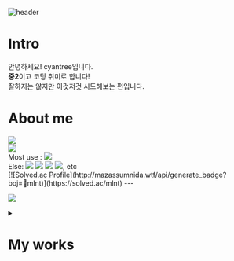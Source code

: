 ![header](https://capsule-render.vercel.app/api?type=waving&color=B8D7FF&height=300&section=header&text=cyantr09&fontSize=90&animation=fadeIn&fontAlignY=38&desc=github&descAlignY=51&descAlign=62)
# Intro
안녕하세요! cyantree입니다.<br/>
**중2**이고 코딩 취미로 합니다!<br/>
잘하지는 않지만 이것저것 시도해보는 편입니다.
# About me
<div>
  <img src="https://github-readme-stats.vercel.app/api/top-langs/?username=cyantr09&layout=compact"><br/>
  <img src="https://github-readme-stats.vercel.app/api?username=cyantr09&show_icons=true">
</div>
  <div>
  	Most use : <img src="https://img.shields.io/badge/Python-3776AB?style=flat&logo=Python&logoColor=white" /> <br/>
	  Else: <img src="https://img.shields.io/badge/HTML5-E34F26?style=flat&logo=HTML5&logoColor=white" />
	  <img src="https://img.shields.io/badge/CSS3-1572B6?style=flat&logo=CSS3&logoColor=white" />
    <img src="https://img.shields.io/badge/Javascript-F7DF1E?style=flat&logo=Javascript&logoColor=white" />
    <img src="https://img.shields.io/badge/Typescript-3178C6?style=flat&logo=Typescript&logoColor=white" />, etc<br/>
	[![Solved.ac Profile](http://mazassumnida.wtf/api/generate_badge?boj=mlnt)](https://solved.ac/mlnt)
---

	
<a href="https://hits.seeyoufarm.com"><img src="https://hits.seeyoufarm.com/api/count/incr/badge.svg?url=https%3A%2F%2Fgithub.com%2Fcyantr09%2Fhit-counter&count_bg=%2379C83D&title_bg=%23555555&icon=&icon_color=%23E7E7E7&title=hits&edge_flat=false"/></a>
</div>
<details>
  <summary>
  
  # My works
  </summary>
  
  ~~**초보라서 자랑할만한게 없는...**~~
</details>
